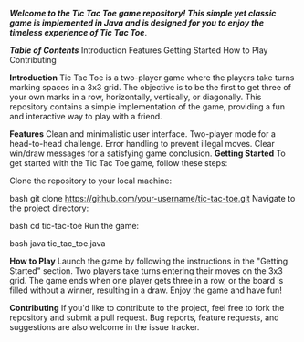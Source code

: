 ***Welcome to the Tic Tac Toe game repository! This simple yet classic game is implemented in Java and is designed for you to enjoy the timeless experience of Tic Tac Toe***.

***Table of Contents***
Introduction
Features
Getting Started
How to Play
Contributing

__Introduction__
Tic Tac Toe is a two-player game where the players take turns marking spaces in a 3x3 grid. The objective is to be the first to get three of your own marks in a row, horizontally, vertically, or diagonally. This repository contains a simple implementation of the game, providing a fun and interactive way to play with a friend.

__Features__
Clean and minimalistic user interface.
Two-player mode for a head-to-head challenge.
Error handling to prevent illegal moves.
Clear win/draw messages for a satisfying game conclusion.
__Getting Started__
To get started with the Tic Tac Toe game, follow these steps:

Clone the repository to your local machine:

bash
git clone https://github.com/your-username/tic-tac-toe.git
Navigate to the project directory:

bash
cd tic-tac-toe
Run the game:

bash
java tic_tac_toe.java


__How to Play__
Launch the game by following the instructions in the "Getting Started" section.
Two players take turns entering their moves on the 3x3 grid.
The game ends when one player gets three in a row, or the board is filled without a winner, resulting in a draw.
Enjoy the game and have fun!

__Contributing__
If you'd like to contribute to the project, feel free to fork the repository and submit a pull request. Bug reports, feature requests, and suggestions are also welcome in the issue tracker.
